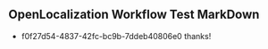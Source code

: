 ## OpenLocalization Workflow Test MarkDown
* f0f27d54-4837-42fc-bc9b-7ddeb40806e0 thanks!

<!--HONumber=Jul16_HO3-->


